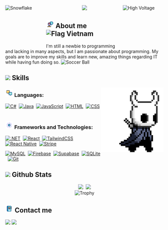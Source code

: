 <img align="left" src="https://raw.githubusercontent.com/Tarikul-Islam-Anik/Telegram-Animated-Emojis/main/Animals%20and%20Nature/Snowflake.webp" alt="Snowflake" width="130" height="130" />
<img align="right" src="https://raw.githubusercontent.com/Tarikul-Islam-Anik/Telegram-Animated-Emojis/main/Animals%20and%20Nature/High%20Voltage.webp" alt="High Voltage" width="130" height="130" />
<div align="center">
  <img src="https://readme-typing-svg.herokuapp.com?font=Dancing+Script&weight=600&size=30&duration=1000&pause=1000&color=46F732&center=true&multiline=true&width=480&height=160&lines=Welcome+to+my+GitHub+profile!+%F0%9F%91%8B;My+name+is+Nguyen+Van+Bao+Duy+%F0%9F%A4%97;I+am+a+fullstack+developer+%F0%9F%92%BB;Nice+to+meet+you!+Hope+we+can+get+along.+%F0%9F%99%87%E2%80%8D%E2%99%82%EF%B8%8F"/>
</div>

## <img src="https://github.com/GGevolt/GGevolt/blob/master/images/information.gif" width="25"> <b>About me</b> <img src="https://raw.githubusercontent.com/Tarikul-Islam-Anik/Telegram-Animated-Emojis/main/Flags/Flag%20Vietnam.webp" alt="Flag Vietnam" width="25" height="25" />

I'm still a newbie to programming and lacking in many aspects, but I am passionate about programming. My goals are to improve my skills and learn new, amazing things regarding IT while having fun doing so. <img src="https://raw.githubusercontent.com/Tarikul-Islam-Anik/Telegram-Animated-Emojis/main/Activity/Soccer%20Ball.webp" alt="Soccer Ball" width="25" height="25" />

## <img src="https://media2.giphy.com/media/QssGEmpkyEOhBCb7e1/giphy.gif?cid=ecf05e47a0n3gi1bfqntqmob8g9aid1oyj2wr3ds3mg700bl&rid=giphy.gif" width ="25"><b> Skills</b>
<img align="right" src="https://raw.githubusercontent.com/TanZng/TanZng/master/assets/hollor_knight3.gif" width="200"/>
<div align="left">
<H3><img src="https://github.com/GGevolt/GGevolt/blob/master/images/translator.gif" width="25"> Languages:</H3>
  
  [![C#](https://custom-icon-badges.demolab.com/badge/C%23-%23239120.svg?logo=cshrp&logoColor=white)](#)&nbsp;
  [![Java](https://img.shields.io/badge/Java-%23ED8B00.svg?logo=openjdk&logoColor=white)](#)&nbsp;
  [![JavaScript](https://img.shields.io/badge/JavaScript-F7DF1E?logo=javascript&logoColor=000)](#)&nbsp;
  [![HTML](https://img.shields.io/badge/HTML-%23E34F26.svg?logo=html5&logoColor=white)](#)&nbsp;
  [![CSS](https://img.shields.io/badge/CSS-1572B6?logo=css3&logoColor=fff)](#)&nbsp;
<H3><img src="https://github.com/GGevolt/GGevolt/blob/master/images/system.gif" width="25"> Frameworks and Technologies:</H3>
  
  [![.NET](https://img.shields.io/badge/.NET-512BD4?logo=dotnet&logoColor=fff)](#)&nbsp;
  [![React](https://img.shields.io/badge/React-%2320232a.svg?logo=react&logoColor=%2361DAFB)](#)&nbsp;
  [![TailwindCSS](https://img.shields.io/badge/Tailwind%20CSS-%2338B2AC.svg?logo=tailwind-css&logoColor=white)](#)&nbsp;
  [![React Native](https://img.shields.io/badge/React_Native-%2320232a.svg?logo=react&logoColor=%2361DAFB)](#)&nbsp;
  [![Stripe](https://img.shields.io/badge/Stripe-5851DD?logo=stripe&logoColor=fff)](#)
  
  [![MySQL](https://img.shields.io/badge/MySQL-4479A1?logo=mysql&logoColor=fff)](#)&nbsp;
  [![Firebase](https://img.shields.io/badge/Firebase-039BE5?logo=Firebase&logoColor=white)](#)&nbsp;
  [![Supabase](https://img.shields.io/badge/Supabase-3FCF8E?logo=supabase&logoColor=fff)](#)&nbsp;
  [![SQLite](https://img.shields.io/badge/SQLite-%2307405e.svg?logo=sqlite&logoColor=white)](#)&nbsp;
  [![Git](https://img.shields.io/badge/Git-F05032?logo=git&logoColor=fff)](#)
</div>


## <img src="https://media.giphy.com/media/iY8CRBdQXODJSCERIr/giphy.gif" width="25"> <b>Github Stats</b>
  
<div align="center">
  <img src="https://github-readme-stats.vercel.app/api?username=GGevolt&theme=material-palenight&count_private=true&hide=contribs"/>&nbsp;
  <img src="https://github-readme-stats.vercel.app/api/top-langs/?username=GGevolt&theme=material-palenight&hide=Jupyter&layout=compact"/> 
</div>

<div align="center">
  <img src="https://github-profile-trophy.vercel.app/?username=GGevolt&theme=radical&no-frame=true&no-bg=true&margin-w=10" alt="Trophy" />
</div>

## <img src="https://github.com/GGevolt/GGevolt/blob/master/images/phone-book.gif" width="25"> <b>Contact me</b>
<a href="https://www.linkedin.com/in/nguyen-van-bao-duy-916548270" target="_blank"><img src="https://custom-icon-badges.demolab.com/badge/LinkedIn-0A66C2?style=for-the-badge&logo=linkedin-white&logoColor=fff"></a>
<a href="mailto:baoduyyn111@gmail.com" target="_blank"><img src="https://img.shields.io/badge/Gmail-D14836?style=for-the-badge&logo=gmail&logoColor=white"></a>
